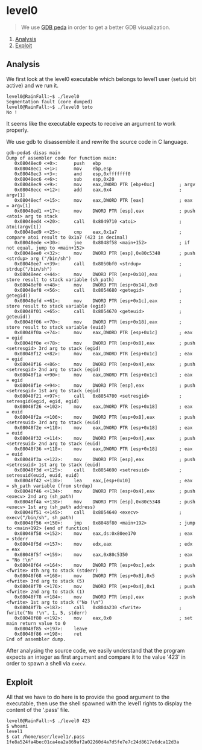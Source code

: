 # level0

> We use [GDB peda](https://github.com/longld/peda) in order to get a better GDB visualization.

1. [Analysis](#analysis)
2. [Exploit](#exploit)

## Analysis

We first look at the level0 executable which belongs to level1 user (setuid bit active) and we run it.

```console
level0@RainFall:~$ ./level0
Segmentation fault (core dumped)
level0@RainFall:~$ ./level0 toto
No !
```

It seems like the executable expects to receive an argument to work properly.

We use gdb to disassemble it and rewrite the source code in C language.

```gdb
gdb-peda$ disas main
Dump of assembler code for function main:
   0x08048ec0 <+0>:      push   ebp
   0x08048ec1 <+1>:      mov    ebp,esp
   0x08048ec3 <+3>:      and    esp,0xfffffff0
   0x08048ec6 <+6>:      sub    esp,0x20
   0x08048ec9 <+9>:      mov    eax,DWORD PTR [ebp+0xc]         ; argv
   0x08048ecc <+12>:     add    eax,0x4                         ; argv[1]
   0x08048ecf <+15>:     mov    eax,DWORD PTR [eax]             ; eax = argv[1]
   0x08048ed1 <+17>:     mov    DWORD PTR [esp],eax             ; push <atoi> arg to stack
   0x08048ed4 <+20>:     call   0x8049710 <atoi>                ; atoi(argv[1])
   0x08048ed9 <+25>:     cmp    eax,0x1a7                       ; compare atoi result to 0x1a7 (423 in decimal)
   0x08048ede <+30>:     jne    0x8048f58 <main+152>            ; if not equal, jump to <main+152>
   0x08048ee0 <+32>:     mov    DWORD PTR [esp],0x80c5348       ; push <strdup> arg ("/bin/sh")
   0x08048ee7 <+39>:     call   0x8050bf0 <strdup>              ; strdup("/bin/sh")
   0x08048eec <+44>:     mov    DWORD PTR [esp+0x10],eax        ; store result to stack variable (sh_path)
   0x08048ef0 <+48>:     mov    DWORD PTR [esp+0x14],0x0
   0x08048ef8 <+56>:     call   0x8054680 <getegid>             ; getegid()
   0x08048efd <+61>:     mov    DWORD PTR [esp+0x1c],eax        ; store result to stack variable (egid)
   0x08048f01 <+65>:     call   0x8054670 <geteuid>             ; geteuid()
   0x08048f06 <+70>:     mov    DWORD PTR [esp+0x18],eax        ; store result to stack variable (euid)
   0x08048f0a <+74>:     mov    eax,DWORD PTR [esp+0x1c]        ; eax = egid
   0x08048f0e <+78>:     mov    DWORD PTR [esp+0x8],eax         ; push <setresgid> 3rd arg to stack (egid)
   0x08048f12 <+82>:     mov    eax,DWORD PTR [esp+0x1c]        ; eax = egid
   0x08048f16 <+86>:     mov    DWORD PTR [esp+0x4],eax         ; push <setresgid> 2nd arg to stack (egid)
   0x08048f1a <+90>:     mov    eax,DWORD PTR [esp+0x1c]        ; eax = egid
   0x08048f1e <+94>:     mov    DWORD PTR [esp],eax             ; push <setresgid> 1st arg to stack (egid)
   0x08048f21 <+97>:     call   0x8054700 <setresgid>           ; setresgid(egid, egid, egid)
   0x08048f26 <+102>:    mov    eax,DWORD PTR [esp+0x18]        ; eax = euid
   0x08048f2a <+106>:    mov    DWORD PTR [esp+0x8],eax         ; push <setresuid> 3rd arg to stack (euid)
   0x08048f2e <+110>:    mov    eax,DWORD PTR [esp+0x18]        ; eax = euid
   0x08048f32 <+114>:    mov    DWORD PTR [esp+0x4],eax         ; push <setresuid> 2nd arg to stack (euid)
   0x08048f36 <+118>:    mov    eax,DWORD PTR [esp+0x18]        ; eax = euid
   0x08048f3a <+122>:    mov    DWORD PTR [esp],eax             ; push <setresuid> 1st arg to stack (euid)
   0x08048f3d <+125>:    call   0x8054690 <setresuid>           ; setresuid(euid, euid, euid)
   0x08048f42 <+130>:    lea    eax,[esp+0x10]                  ; eax = sh_path variable (from strdup)
   0x08048f46 <+134>:    mov    DWORD PTR [esp+0x4],eax         ; push <execv> 2nd arg (sh_path)
   0x08048f4a <+138>:    mov    DWORD PTR [esp],0x80c5348       ; push <execv> 1st arg (sh_path address)
   0x08048f51 <+145>:    call   0x8054640 <execv>               ; execv("/bin/sh", sh_path)
   0x08048f56 <+150>:    jmp    0x8048f80 <main+192>            ; jump to <main+192> (end of function)
   0x08048f58 <+152>:    mov    eax,ds:0x80ee170                ; eax = stderr
   0x08048f5d <+157>:    mov    edx,eax                         ; edx = eax
   0x08048f5f <+159>:    mov    eax,0x80c5350                   ; eax = "No !\n"
   0x08048f64 <+164>:    mov    DWORD PTR [esp+0xc],edx         ; push <fwrite> 4th arg to stack (stderr)
   0x08048f68 <+168>:    mov    DWORD PTR [esp+0x8],0x5         ; push <fwrite> 3rd arg to stack (5)
   0x08048f70 <+176>:    mov    DWORD PTR [esp+0x4],0x1         ; push <fwrite> 2nd arg to stack (1)
   0x08048f78 <+184>:    mov    DWORD PTR [esp],eax             ; push <fwrite> 1st arg to stack ("No !\n")
   0x08048f7b <+187>:    call   0x804a230 <fwrite>              ; fwrite("No !\n", 1, 5, stderr)
   0x08048f80 <+192>:    mov    eax,0x0                         ; set main return value to 0
   0x08048f85 <+197>:    leave
   0x08048f86 <+198>:    ret
End of assembler dump.
```

After analysing the source code, we easily understand that the program expects an integer as first argument and compare it to the value '423' in order to spawn a shell via `execv`.

## Exploit

All that we have to do here is to provide the good argument to the executable, then use the shell spawned with the level1 rights to display the content of the '.pass' file. 

```console
level0@RainFall:~$ ./level0 423
$ whoami
level1
$ cat /home/user/level1/.pass
1fe8a524fa4bec01ca4ea2a869af2a02260d4a7d5fe7e7c24d8617e6dca12d3a
```